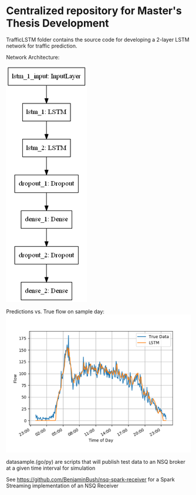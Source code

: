 # Centralized repository for Master's Thesis Development

TrafficLSTM folder contains the source code for developing a 2-layer LSTM network for traffic prediction.

Network Architecture:


![No picture found](https://raw.githubusercontent.com/BenjaminBush/research/master/TrafficPrediction/model.png)

Predictions vs. True flow on sample day:
![No picture found](https://raw.githubusercontent.com/BenjaminBush/research/master/TrafficPrediction/plotted_preds.png)

datasample.(go/py) are scripts that will publish test data to an NSQ broker at a given time interval for simulation

See https://github.com/BenjaminBush/nsq-spark-receiver for a Spark Streaming implementation of an NSQ Receiver
